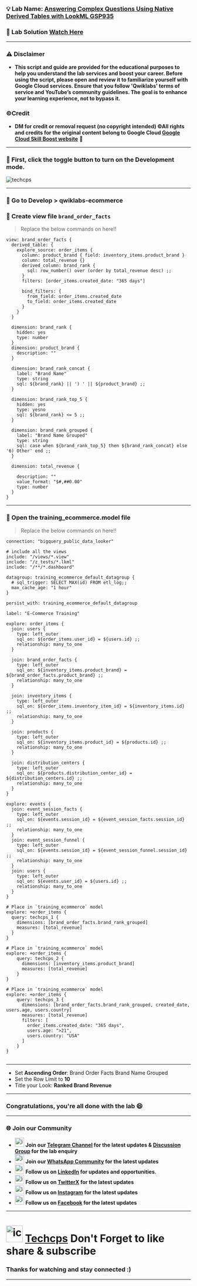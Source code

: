 


### 💡 Lab Name: [Answering Complex Questions Using Native Derived Tables with LookML GSP935](https://www.cloudskillsboost.google/focuses/21214?parent=catalog)

### 🚀 Lab Solution [Watch Here](https://youtu.be/g6E0yg2WxEs)

---

### ⚠️ Disclaimer
- **This script and guide are provided for  the educational purposes to help you understand the lab services and boost your career. Before using the script, please open and review it to familiarize yourself with Google Cloud services. Ensure that you follow 'Qwiklabs' terms of service and YouTube’s community guidelines. The goal is to enhance your learning experience, not to bypass it.**

### ©Credit
- **DM for credit or removal request (no copyright intended) ©All rights and credits for the original content belong to Google Cloud [Google Cloud Skill Boost website](https://www.cloudskillsboost.google/)** 🙏

---
### 🚨 First, click the toggle button to turn on the Development mode.

![techcps](https://github.com/user-attachments/assets/6cca5cb5-9419-4a89-93c1-cfb7acddd61a)

---

### 🚨 Go to Develop > qwiklabs-ecommerce
### 🚀 Create view file `brand_order_facts`
> Replace the below commands on here!!
```
view: brand_order_facts {
  derived_table: {
    explore_source: order_items {
      column: product_brand { field: inventory_items.product_brand }
      column: total_revenue {}
      derived_column: brand_rank {
        sql: row_number() over (order by total_revenue desc) ;;
      }
      filters: [order_items.created_date: "365 days"]
      
      bind_filters: {
        from_field: order_items.created_date
        to_field: order_items.created_date
      }
    }
  }
  
  dimension: brand_rank {
    hidden: yes
    type: number
  }
  dimension: product_brand {
    description: ""
  }
  
  dimension: brand_rank_concat {
    label: "Brand Name"
    type: string
    sql: ${brand_rank} || ') ' || ${product_brand} ;;
  }
  
  dimension: brand_rank_top_5 {
    hidden: yes
    type: yesno
    sql: ${brand_rank} <= 5 ;;
  }
  
  dimension: brand_rank_grouped {
    label: "Brand Name Grouped"
    type: string
    sql: case when ${brand_rank_top_5} then ${brand_rank_concat} else '6) Other' end ;;
  }
  
  dimension: total_revenue {

    description: ""
    value_format: "$#,##0.00"
    type: number
  }
}

```

---

### 🚀 Open the training_ecommerce.model file
> Replace the below commands on here!!
```
connection: "bigquery_public_data_looker"

# include all the views
include: "/views/*.view"
include: "/z_tests/*.lkml"
include: "/**/*.dashboard"

datagroup: training_ecommerce_default_datagroup {
  # sql_trigger: SELECT MAX(id) FROM etl_log;;
  max_cache_age: "1 hour"
}

persist_with: training_ecommerce_default_datagroup

label: "E-Commerce Training"

explore: order_items {
  join: users {
    type: left_outer
    sql_on: ${order_items.user_id} = ${users.id} ;;
    relationship: many_to_one
  }

  join: brand_order_facts {
    type: left_outer
    sql_on: ${inventory_items.product_brand} = ${brand_order_facts.product_brand} ;;
    relationship: many_to_one
  }

  join: inventory_items {
    type: left_outer
    sql_on: ${order_items.inventory_item_id} = ${inventory_items.id} ;;
    relationship: many_to_one
  }

  join: products {
    type: left_outer
    sql_on: ${inventory_items.product_id} = ${products.id} ;;
    relationship: many_to_one
  }

  join: distribution_centers {
    type: left_outer
    sql_on: ${products.distribution_center_id} = ${distribution_centers.id} ;;
    relationship: many_to_one
  }
}

explore: events {
  join: event_session_facts {
    type: left_outer
    sql_on: ${events.session_id} = ${event_session_facts.session_id} ;;
    relationship: many_to_one
  }
  join: event_session_funnel {
    type: left_outer
    sql_on: ${events.session_id} = ${event_session_funnel.session_id} ;;
    relationship: many_to_one
  }
  join: users {
    type: left_outer
    sql_on: ${events.user_id} = ${users.id} ;;
    relationship: many_to_one
  }
}

# Place in `training_ecommerce` model
explore: +order_items {
  query: techcps_1 {
    dimensions: [brand_order_facts.brand_rank_grouped]
    measures: [total_revenue]
  }
}

# Place in `training_ecommerce` model
explore: +order_items {
    query: techcps_2 {
      dimensions: [inventory_items.product_brand]
      measures: [total_revenue]
    }
}

# Place in `training_ecommerce` model
explore: +order_items {
    query: techcps_3 {
      dimensions: [brand_order_facts.brand_rank_grouped, created_date, users.age, users.country]
      measures: [total_revenue]
      filters: [
        order_items.created_date: "365 days",
        users.age: ">21",
        users.country: "USA"
      ]
    }
}


```
---

- Set **Ascending Order**: Brand Order Facts Brand Name Grouped
- Set the Row Limit to **10**
- Title your Look: **Ranked Brand Revenue**



---

### Congratulations, you're all done with the lab 😄

---

### 🌐 Join our Community

- <img src="https://github.com/user-attachments/assets/a4a4b767-151c-461d-bca1-da6d4c0cd68a" alt="icon" width="25" height="25"> **Join our [Telegram Channel](https://t.me/Techcps) for the latest updates & [Discussion Group](https://t.me/Techcpschat) for the lab enquiry**
- <img src="https://github.com/user-attachments/assets/aa10b8b2-5424-40bc-8911-7969f29f6dae" alt="icon" width="25" height="25"> **Join our [WhatsApp Community](https://whatsapp.com/channel/0029Va9nne147XeIFkXYv71A) for the latest updates**
- <img src="https://github.com/user-attachments/assets/b9da471b-2f46-4d39-bea9-acdb3b3a23b0" alt="icon" width="25" height="25"> **Follow us on [LinkedIn](https://www.linkedin.com/company/techcps/) for updates and opportunities.**
- <img src="https://github.com/user-attachments/assets/a045f610-775d-432a-b171-97a2d19718e2" alt="icon" width="25" height="25"> **Follow us on [TwitterX](https://twitter.com/Techcps_/) for the latest updates**
- <img src="https://github.com/user-attachments/assets/84e23456-7ed3-402a-a8a9-5d2fb5b44849" alt="icon" width="25" height="25"> **Follow us on [Instagram](https://instagram.com/techcps/) for the latest updates**
- <img src="https://github.com/user-attachments/assets/fc77ddc4-5b3b-42a9-a8da-e5561dce0c70" alt="icon" width="25" height="25"> **Follow us on [Facebook](https://facebook.com/techcps/) for the latest updates**

---

# <img src="https://github.com/user-attachments/assets/6ee41001-c795-467c-8d96-06b56c246b9c" alt="icon" width="45" height="45"> [Techcps](https://www.youtube.com/@techcps) Don't Forget to like share & subscribe

### Thanks for watching and stay connected :)
---
